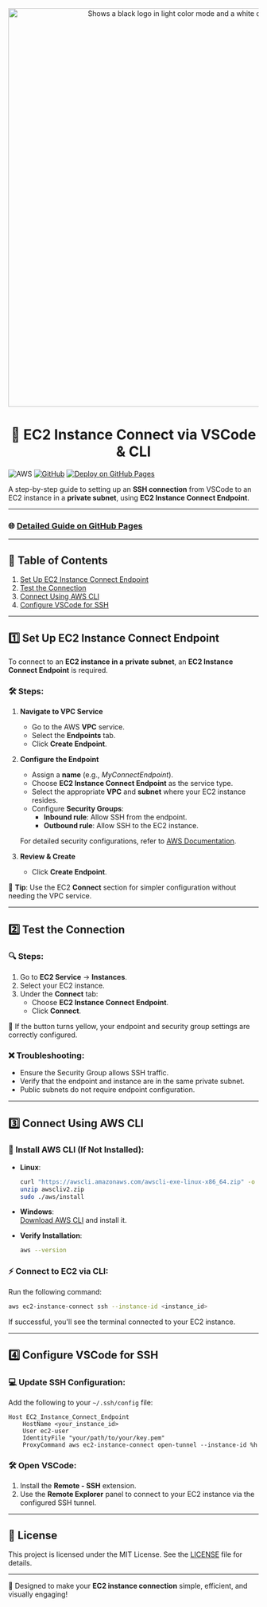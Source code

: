 
<div align="center">
    <picture>
      <source media="(prefers-color-scheme: dark)" srcset="../Images/EC2-Instance-Connect/Light-Architecture.png width=full">
      <source media="(prefers-color-scheme: light)" srcset="../Images/EC2-Instance-Connect/Dark-Architecture.png width=full">
      <image alt="Shows a black logo in light color mode and a white one in dark color mode." src="../Images/EC2-Instance-Connect/Dark-Architecture.png" width=800></image>
    </picture>
    <h1> 🚀 EC2 Instance Connect via VSCode & CLI  </h1>
</div>

![AWS](https://img.shields.io/badge/AWS-FF9900?logo=amazon-aws&logoColor=white) [![GitHub](https://img.shields.io/github/license/ThongNguyenDT/Unlocking-Remote-AWS-Development-Using-VS-Code-with-EC2-An-Alternative-to-Cloud9?color=red)](LICENSE) [![Deploy on GitHub Pages](https://img.shields.io/badge/Deploy-GitHub%20Pages-blue)](https://thongnguyendt.github.io/Unlocking-Remote-AWS-Development-Using-VS-Code-with-EC2-An-Alternative-to-Cloud9/3.ec2_instance_connect/)  

A step-by-step guide to setting up an **SSH connection** from VSCode to an EC2 instance in a **private subnet**, using **EC2 Instance Connect Endpoint**.

---

### 🌐 [Detailed Guide on GitHub Pages](https://thongnguyendt.github.io/Unlocking-Remote-AWS-Development-Using-VS-Code-with-EC2-An-Alternative-to-Cloud9/3.ec2_instance_connect/)

---

## 📑 Table of Contents  
1. [Set Up EC2 Instance Connect Endpoint](#1-set-up-ec2-instance-connect-endpoint)  
2. [Test the Connection](#2-test-the-connection)  
3. [Connect Using AWS CLI](#3-connect-using-aws-cli)  
4. [Configure VSCode for SSH](#4-configure-vscode-for-ssh)  

---

## 1️⃣ Set Up EC2 Instance Connect Endpoint  

To connect to an **EC2 instance in a private subnet**, an **EC2 Instance Connect Endpoint** is required.  

### 🛠 Steps:  
1. **Navigate to VPC Service**  
   - Go to the AWS **VPC** service.  
   - Select the **Endpoints** tab.  
   - Click **Create Endpoint**.  

2. **Configure the Endpoint**  
   - Assign a **name** (e.g., *MyConnectEndpoint*).  
   - Choose **EC2 Instance Connect Endpoint** as the service type.  
   - Select the appropriate **VPC** and **subnet** where your EC2 instance resides.  
   - Configure **Security Groups**:  
     - **Inbound rule**: Allow SSH from the endpoint.  
     - **Outbound rule**: Allow SSH to the EC2 instance.  

   For detailed security configurations, refer to [AWS Documentation](https://docs.aws.amazon.com/AWSEC2/latest/UserGuide/eice-security-groups.html).  

3. **Review & Create**  
   - Click **Create Endpoint**.  

🎉 **Tip**: Use the EC2 **Connect** section for simpler configuration without needing the VPC service.

---

## 2️⃣ Test the Connection  

### 🔍 Steps:  
1. Go to **EC2 Service** → **Instances**.  
2. Select your EC2 instance.  
3. Under the **Connect** tab:  
   - Choose **EC2 Instance Connect Endpoint**.  
   - Click **Connect**.  

🎯 If the button turns yellow, your endpoint and security group settings are correctly configured.  

### ❌ Troubleshooting:  
- Ensure the Security Group allows SSH traffic.  
- Verify that the endpoint and instance are in the same private subnet.  
- Public subnets do not require endpoint configuration.

---

## 3️⃣ Connect Using AWS CLI  

### 🔧 Install AWS CLI (If Not Installed):  
- **Linux**:  
  ```bash
  curl "https://awscli.amazonaws.com/awscli-exe-linux-x86_64.zip" -o "awscliv2.zip"  
  unzip awscliv2.zip  
  sudo ./aws/install  
  ```  

- **Windows**:  
  [Download AWS CLI](https://awscli.amazonaws.com/AWSCLIV2.msi) and install it.  

- **Verify Installation**:  
  ```bash
  aws --version  
  ```  

### ⚡ Connect to EC2 via CLI:  
Run the following command:  
```bash
aws ec2-instance-connect ssh --instance-id <instance_id>
```  

If successful, you'll see the terminal connected to your EC2 instance.

---

## 4️⃣ Configure VSCode for SSH  

### 💻 Update SSH Configuration:  
Add the following to your `~/.ssh/config` file:  
```plaintext
Host EC2_Instance_Connect_Endpoint  
    HostName <your_instance_id>  
    User ec2-user  
    IdentityFile "your/path/to/your/key.pem"  
    ProxyCommand aws ec2-instance-connect open-tunnel --instance-id %h
```  

### 🛠 Open VSCode:  
1. Install the **Remote - SSH** extension.  
2. Use the **Remote Explorer** panel to connect to your EC2 instance via the configured SSH tunnel.
 

---

## 📝 License  
This project is licensed under the MIT License. See the [LICENSE](LICENSE) file for details.  

---

🎨 Designed to make your **EC2 instance connection** simple, efficient, and visually engaging!